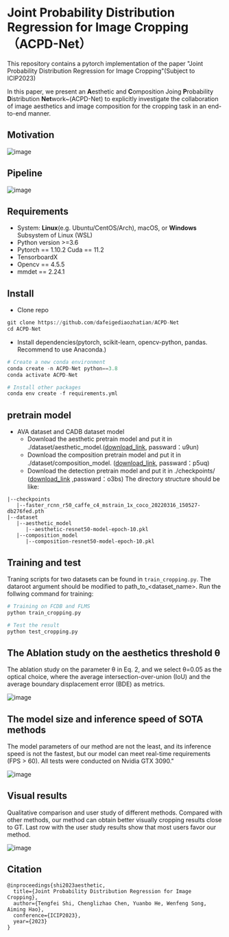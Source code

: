 # Joint Probability Distribution Regression for Image Cropping（ACPD-Net）

This repository contains a pytorch implementation of the paper "Joint Probability Distribution Regression for Image Cropping"(Subject to ICIP2023)

In this paper, we present an **A**esthetic and **C**omposition Joing **P**robability **D**istribution **Net**work~(ACPD-Net) to explicitly investigate the collaboration of image aesthetics and image composition for the cropping task in an end-to-end manner.

## Motivation
![image](https://github.com/flyingbird93/ACPD-Net/assets/16755407/0d963026-7626-4998-89e7-ad5832fbbbaa)


## Pipeline
![image](https://github.com/flyingbird93/ACPD-Net/assets/16755407/6776cd77-1f34-4a25-9299-84327424c543)


## Requirements
- System: **Linux**(e.g. Ubuntu/CentOS/Arch), macOS, or **Windows** Subsystem of Linux (WSL)
- Python version >=3.6
- Pytorch == 1.10.2 Cuda == 11.2 
- TensorboardX
- Opencv == 4.5.5
- mmdet == 2.24.1

## Install
- Clone repo
```python
git clone https://github.com/dafeigediaozhatian/ACPD-Net
cd ACPD-Net
```

- Install dependencies(pytorch, scikit-learn, opencv-python, pandas. Recommend to use Anaconda.)
```python
# Create a new conda environment
conda create -n ACPD-Net python==3.8
conda activate ACPD-Net

# Install other packages
conda env create -f requirements.yml
```


## pretrain model
- AVA dataset and CADB dataset model
  - Download the aesthetic pretrain model and put it in ./dataset/aesthetic_model.([download_link](https://pan.baidu.com/s/1F6Imkj7bFkIiKot4WgSxUw?pwd=u9un), passward：u9un) 
  - Download the composition pretrain model and put it in ./dataset/composition_model. ([download_link](https://pan.baidu.com/s/16Idk-C1ItPSJzueuAFPYZw?pwd=p5uq), passward：p5uq)
  - Download the detection pretrain model and put it in ./checkpoints/ ([download_link](https://pan.baidu.com/s/18V-IQzRV579kDRmJJefj5A?pwd=o3bs) ,passward：o3bs)
  The directory structure should be like:
```
|--checkpoints
   |--faster_rcnn_r50_caffe_c4_mstrain_1x_coco_20220316_150527-db276fed.pth
|--dataset
   |--aesthetic_model
      |--aesthetic-resnet50-model-epoch-10.pkl
   |--composition_model
      |--composition-resnet50-model-epoch-10.pkl
```

## Training and test
Traning scripts for two datasets can be found in ```train_cropping.py```. The dataroot argument should be modified to path_to_<dataset_name>. Run the follwing command for training:
```python
# Training on FCDB and FLMS
python train_cropping.py

# Test the result
python test_cropping.py
```


## The Ablation study on the aesthetics threshold θ
The ablation study on the parameter θ in Eq. 2, and we select θ=0.05 as the optical choice, where the average intersection-over-union (IoU) and the average boundary
displacement error (BDE) as metrics.

![image](https://github.com/flyingbird93/ACPD-Net/assets/16755407/ddc13a0b-070c-4cb4-8044-69c4497a6166)




## The model size and inference speed of SOTA methods
The model parameters of our method are not the least, and its inference speed is not the fastest, but our model can meet real-time requirements (FPS > 60). All tests were conducted on Nvidia GTX 3090."

![image](https://github.com/flyingbird93/ACPD-Net/assets/16755407/de1dae79-e016-4979-b1b4-8c32390e3172)



## Visual results
Qualitative comparison and user study of different methods. Compared with other methods, our method can obtain better visually cropping results close to GT. Last row with the user study results show that most users favor our method.

![image](https://github.com/flyingbird93/ACPD-Net/assets/16755407/9da3a939-5114-419b-bd49-afa63d5b6d6a)


## Citation
```
@inproceedings{shi2023aesthetic,
  title={Joint Probability Distribution Regression for Image Cropping},
  author={Tengfei Shi, Chenglizhao Chen, Yuanbo He, Wenfeng Song, Aiming Hao},
  conference={ICIP2023},
  year={2023}
}
```

